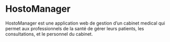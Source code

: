 # HostoManager

HostoManager est une application web de gestion d’un cabinet medical qui permet aux professionnels de la santé de gérer leurs patients, les consultations, et le personnel du cabinet.